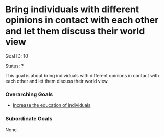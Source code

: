 # Bring individuals with different opinions in contact with each other and let them discuss their world view

Goal ID: 10

Status: ?

This goal is about bring individuals with different opinions in contact with each other and let them discuss their world view.

### Overarching Goals
- [Increase the education of individuals](./increase-the-education-of-individuals.md)

### Subordinate Goals
None.
